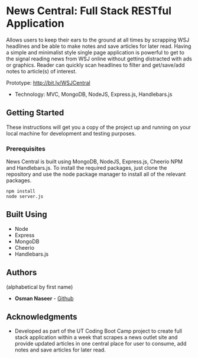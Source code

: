 # News Central: Full Stack RESTful Application
Allows users to keep their ears to the ground at all times by scrapping WSJ headlines and be able to make notes and save articles for later read. Having a simple and minimalist style single page application is powerful to get to the signal reading news from WSJ online without getting distracted with ads or graphics. Reader can quickly scan headlines to filter and get/save/add notes to article(s) of interest.

Prototype: http://bit.ly/WSJCentral

 - Technology: MVC, MongoDB, NodeJS, Express.js, Handlebars.js

## [](https://github.com/onaseer07/NewsCentral#getting-started)Getting Started

These instructions will get you a copy of the project up and running on your local machine for development and testing purposes.

### [](https://github.com/onaseer07/NewsCentral#prerequisites)Prerequisites

News Central is built using MongoDB, NodeJS, Express.js, Cheerio NPM and Handlebars.js. To install the required packages, just clone the repository and use the node package manager to install all of the relevant packages.

```
npm install
node server.js

```

## [](https://github.com/onaseer07/NewsCentral#built-using)Built Using

-   Node
-   Express
-   MongoDB
-   Cheerio
-   Handlebars.js

## [](https://github.com/onaseer07/NewsCentral#authors)Authors

(alphabetical by first name)

-   **Osman Naseer**  -  [Github](https://github.com/onaseer07)


## [](https://github.com/onaseer07/NewsCentral#acknowledgments)Acknowledgments

-   Developed as part of the UT Coding Boot Camp project to create full stack application within a week that scrapes a news outlet site and provide updated articles in one central place for user to consume, add notes and save articles for later read.
